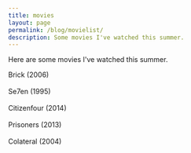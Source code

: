 ```yaml
---
title: movies
layout: page
permalink: /blog/movielist/
description: Some movies I've watched this summer.
---
```

<p>Here are some movies I've watched this summer.</p>
<p>Brick (2006)</br></br>Se7en (1995)</br></br>Citizenfour (2014)</br></br>Prisoners (2013)</br></br>Colateral (2004)</p>
